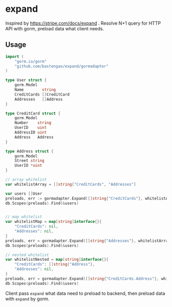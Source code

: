 # expand

Inspired by https://stripe.com/docs/expand . Resolve N+1 query for HTTP API with gorm, preload data what client needs.

## Usage

```go
import (
	"gorm.io/gorm"
	"github.com/bastengao/expand/gormadapter"
)

type User struct {
	gorm.Model
	Name        string
	CreditCards []CreditCard
	Addresses   []Address
}

type CreditCard struct {
	gorm.Model
	Number    string
	UserID    uint
	AddressID uint
	Address   Address
}

type Address struct {
	gorm.Model
	Street string
	UserID *uint
}

// array whitelist
var whitelistArray = []string["CreditCards", "Addresses"]

var users []User
preloads, err := gormadapter.Expand([]string{"CreditCards"}, whitelistArray)
db.Scopes(preloads).Find(&users)


// map whitelist
var whitelistMap = map[string]interface{}{
	"CreditCards": nil,
	"Addresses": nil,
}
preloads, err = gormadapter.Expand([]string{"Addresses"}, whitelistArray)
db.Scopes(preloads).Find(&users)

// nested whitelist
var whitelistNested = map[string]interface{}{
	"CreditCards": []string{"Address"},
	"Addresses": nil,
}
preloads, err = gormadapter.Expand([]string{"CreditCards.Address"}, whitelistArray)
db.Scopes(preloads).Find(&users)
```

Client pass `expand` what data need to preload to backend, then preload data with `expand` by gorm.
